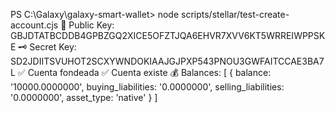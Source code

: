 PS C:\Galaxy\galaxy-smart-wallet> node scripts/stellar/test-create-account.cjs
🔐 Public Key: GBJDTATBCDDB4GPBZGQ2XICE5OFZTJQA6EHVR7XVV6KT5WRREIWPPSKE
🗝️ Secret Key: SD2JDIITSVUHOT2SCXYWNDOKIAAJGJPXP543PNOU3GWFAITCCAE3BA7L
✅ Cuenta fondeada
✅ Cuenta existe
💰 Balances: [
  {
    balance: '10000.0000000',
    buying_liabilities: '0.0000000',
    selling_liabilities: '0.0000000',
    asset_type: 'native'
  }
]